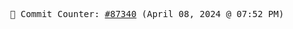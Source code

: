 <p align="center">
    <samp>
        📮 Commit Counter: <a href="https://github.com/Javascript-void0/Javascript-void0/commits/main">#87340</a> (April 08, 2024 @ 07:52 PM)
    </samp>
</p>